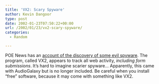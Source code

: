 ```yaml
---
title: 'VX2: Scary Spyware'
author: Kevin Dangoor
type: post
date: 2002-01-23T07:50:22+00:00
url: /2002/01/23/vx2-scary-spyware/
categories:
  - Random

---
```

POE News has an [account of the discovery of some evil spyware][1]. The program, called VX2, appears to track all web activity, _including form submissions_. It&#8217;s hard to imagine scarier spyware&#8230; Apparently, this came with AudioGalaxy but is no longer included. Be careful when you install &#8220;free&#8221; software, because it may come with something like VX2.

 [1]: http://www.poenews.com/inhouse/vx2.htm